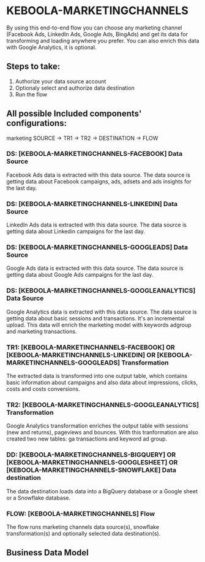 # KEBOOLA-MARKETINGCHANNELS

By using this end-to-end flow you can choose any marketing channel (Facebook Ads, LinkedIn Ads, Google Ads, BingAds) and get its data for transforming and loading anywhere you prefer. You can also enrich this data with Google Analytics, it is optional.

## Steps to take:
1. Authorize your data source account
2. Optionaly select and authorize data destination
3. Run the flow

## All possible Included components' configurations:

marketing SOURCE -> TR1 -> TR2 -> DESTINATION -> FLOW


### DS: [KEBOOLA-MARKETINGCHANNELS-FACEBOOK] Data Source

Facebook Ads data is extracted with this data source. The data source is getting data about Facebook campaigns, ads, adsets and ads insights for the last day.

### DS: [KEBOOLA-MARKETINGCHANNELS-LINKEDIN] Data Source

LinkedIn Ads data is extracted with this data source. The data source is getting data about Linkedin campaigns for the last day.

### DS: [KEBOOLA-MARKETINGCHANNELS-GOOGLEADS] Data Source

Google Ads data is extracted with this data source. The data source is getting data about Google Ads campaigns for the last day.

### DS: [KEBOOLA-MARKETINGCHANNELS-GOOGLEANALYTICS] Data Source

Google Analytics data is extracted with this data source. The data source is getting data about basic sessions and transactions. It's an incremental upload. This data will enrich the marketing model with keywords adgroup and marketing transactions.

### TR1: [KEBOOLA-MARKETINCHANNELS-FACEBOOK] OR [KEBOOLA-MARKETINCHANNELS-LINKEDIN] OR [KEBOOLA-MARKETINCHANNELS-GOOGLEADS]  Transformation

The extracted data is transformed into one output table, which contains basic information about campaigns and also data about impressions, clicks, costs and costs conversions.

### TR2: [KEBOOLA-MARKETINGCHANNELS-GOOGLEANALYTICS] Transformation

Google Analytics transformation enriches the output table with sessions (new and returns), pageviews and bounces. With this tranformation are also created two new tables: ga transactions and keyword ad group.

### DD: [KEBOOLA-MARKETINGCHANNELS-BIGQUERY] OR [KEBOOLA-MARKETINGCHANNELS-GOOGLESHEET] OR [KEBOOLA-MARKETINGCHANNELS-SNOWFLAKE] Data destination

The data destination loads data into a BigQuery database or a Google sheet or a Snowflake database.

### FLOW: [KEBOOLA-MARKETINGCHANNELS] Flow

The flow runs marketing channels data source(s), snowflake transformation(s) and optionally selected data destination(s).

## Business Data Model




